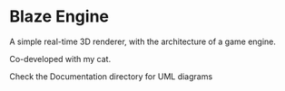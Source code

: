 # Blaze Engine
A simple real-time 3D renderer, with the architecture of a game engine.

Co-developed with my cat.

Check the Documentation directory for UML diagrams
